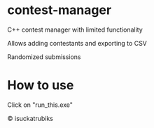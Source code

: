 # contest-manager
C++ contest manager with limited functionality

Allows adding contestants and exporting to CSV

Randomized submissions
# How to use
Click on "run_this.exe"

© isuckatrubiks
